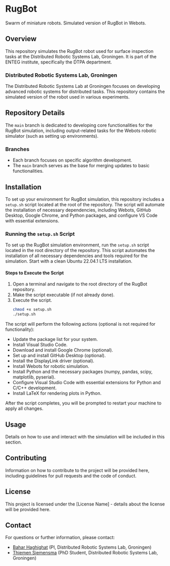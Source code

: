 # RugBot

Swarm of miniature robots. Simulated version of RugBot in Webots.

## Overview

This repository simulates the RugBot robot used for surface inspection tasks at the Distributed Robotic Systems Lab, Groningen. It is part of the ENTEG institute, specifically the DTPA department.

### Distributed Robotic Systems Lab, Groningen

The Distributed Robotic Systems Lab at Groningen focuses on developing advanced robotic systems for distributed tasks. This repository contains the simulated version of the robot used in various experiments.

## Repository Details

The `main` branch is dedicated to developing core functionalities for the RugBot simulation, including output-related tasks for the Webots robotic simulator (such as setting up environments).

### Branches

- Each branch focuses on specific algorithm development.
- The `main` branch serves as the base for merging updates to basic functionalities.

## Installation

To set up your environment for RugBot simulation, this repository includes a `setup.sh` script located at the root of the repository. The script will automate the installation of necessary dependencies, including Webots, GitHub Desktop, Google Chrome, and Python packages, and configure VS Code with essential extensions.

### Running the `setup.sh` Script

To set up the RugBot simulation environment, run the `setup.sh` script located in the root directory of the repository. This script automates the installation of all necessary dependencies and tools required for the simulation. Start with a clean Ubuntu 22.04.1 LTS installation.

#### Steps to Execute the Script

1. Open a terminal and navigate to the root directory of the RugBot repository.
2. Make the script executable (if not already done).
3. Execute the script.
   ```bash
   chmod +x setup.sh
   ./setup.sh
   ```

The script will perform the following actions (optional is not required for functionality):
- Update the package list for your system.
- Install Visual Studio Code.
- Download and install Google Chrome (optional).
- Set up and install GitHub Desktop (optional).
- Install the DisplayLink driver (optional).
- Install Webots for robotic simulation.
- Install Python and the necessary packages (numpy, pandas, scipy, matplotlib, pyserial).
- Configure Visual Studio Code with essential extensions for Python and C/C++ development.
- Install LaTeX for rendering plots in Python.

After the script completes, you will be prompted to restart your machine to apply all changes.

## Usage

Details on how to use and interact with the simulation will be included in this section.

## Contributing

Information on how to contribute to the project will be provided here, including guidelines for pull requests and the code of conduct.

## License

This project is licensed under the [License Name] - details about the license will be provided here.

## Contact

For questions or further information, please contact:

- [Bahar Haghighat](mailto:bahar.haghighat@yourdomain.com) (PI, Distributed Robotic Systems Lab, Groningen)
- [Thiemen Siemensma](mailto:thiemen.siemensma@yourdomain.com) (PhD Student, Distributed Robotic Systems Lab, Groningen)
